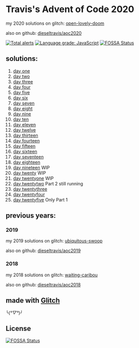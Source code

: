 # Travis's Advent of Code 2020

my 2020 solutions on glitch: [open-lovely-doom](https://open-lovely-doom.glitch.me/)

also on github: [dieseltravis/aoc2020](https://github.com/dieseltravis/aoc2020)

[![Total alerts](https://img.shields.io/lgtm/alerts/g/dieseltravis/aoc2020.svg?logo=lgtm&logoWidth=18)](https://lgtm.com/projects/g/dieseltravis/aoc2020/alerts/) [![Language grade: JavaScript](https://img.shields.io/lgtm/grade/javascript/g/dieseltravis/aoc2020.svg?logo=lgtm&logoWidth=18)](https://lgtm.com/projects/g/dieseltravis/aoc2020/context:javascript)
[![FOSSA Status](https://app.fossa.com/api/projects/git%2Bgithub.com%2Fdieseltravis%2Faoc2020.svg?type=shield)](https://app.fossa.com/projects/git%2Bgithub.com%2Fdieseltravis%2Faoc2020?ref=badge_shield)

## solutions:

1. [day one](https://open-lovely-doom.glitch.me/day/01)
2. [day two](https://open-lovely-doom.glitch.me/day/02)
3. [day three](https://open-lovely-doom.glitch.me/day/03)
4. [day four](https://open-lovely-doom.glitch.me/day/04)
5. [day five](https://open-lovely-doom.glitch.me/day/05)
6. [day six](https://open-lovely-doom.glitch.me/day/06)
7. [day seven](https://open-lovely-doom.glitch.me/day/07)
8. [day eight](https://open-lovely-doom.glitch.me/day/08)
9. [day nine](https://open-lovely-doom.glitch.me/day/09)
10. [day ten](https://open-lovely-doom.glitch.me/day/10)
11. [day eleven](https://open-lovely-doom.glitch.me/day/11)
12. [day twelve](https://open-lovely-doom.glitch.me/day/12)
13. [day thirteen](https://open-lovely-doom.glitch.me/day/13)
14. [day fourteen](https://open-lovely-doom.glitch.me/day/14)
15. [day fifteen](https://open-lovely-doom.glitch.me/day/15)
16. [day sixteen](https://open-lovely-doom.glitch.me/day/16)
17. [day seventeen](https://open-lovely-doom.glitch.me/day/17)
18. [day eighteen](https://open-lovely-doom.glitch.me/day/18)
19. [day nineteen](https://open-lovely-doom.glitch.me/day/19) WIP
20. [day twenty](https://open-lovely-doom.glitch.me/day/20) WIP
21. [day twentyone](https://open-lovely-doom.glitch.me/day/21) WIP
22. [day twentytwo](https://open-lovely-doom.glitch.me/day/22) Part 2 still running
23. [day twentythree](https://open-lovely-doom.glitch.me/day/23)
24. [day twentyfour](https://open-lovely-doom.glitch.me/day/24)
25. [day twentyfive](https://open-lovely-doom.glitch.me/day/25) Only Part 1

## previous years:

### 2019

my 2019 solutions on glitch: [ubiquitous-swoop](https://ubiquitous-swoop.glitch.me/)

also on github: [dieseltravis/aoc2019](https://github.com/dieseltravis/aoc2019)

### 2018

my 2018 solutions on glitch: [waiting-caribou](https://waiting-caribou.glitch.me/)

also on github: [dieseltravis/aoc2018](https://github.com/dieseltravis/aoc2018)

## made with [Glitch](https://glitch.com/)

╰(*°▽°*)╯


## License
[![FOSSA Status](https://app.fossa.com/api/projects/git%2Bgithub.com%2Fdieseltravis%2Faoc2020.svg?type=large)](https://app.fossa.com/projects/git%2Bgithub.com%2Fdieseltravis%2Faoc2020?ref=badge_large)